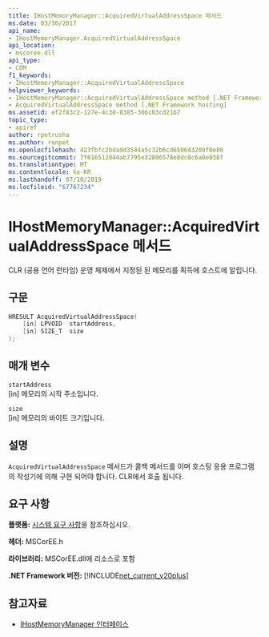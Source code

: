 ```yaml
---
title: IHostMemoryManager::AcquiredVirtualAddressSpace 메서드
ms.date: 03/30/2017
api_name:
- IHostMemoryManager.AcquiredVirtualAddressSpace
api_location:
- mscoree.dll
api_type:
- COM
f1_keywords:
- IHostMemoryManager::AcquiredVirtualAddressSpace
helpviewer_keywords:
- IHostMemoryManager::AcquiredVirtualAddressSpace method [.NET Framework hosting]
- AcquiredVirtualAddressSpace method [.NET Framework hosting]
ms.assetid: ef2f83c2-127e-4c38-8385-306c03cd2167
topic_type:
- apiref
author: rpetrusha
ms.author: ronpet
ms.openlocfilehash: 423fbfc2bda9d3544a5c32b6cd650643209f0e86
ms.sourcegitcommit: 7f616512044ab7795e32806578e8dc0c6a0e038f
ms.translationtype: MT
ms.contentlocale: ko-KR
ms.lasthandoff: 07/10/2019
ms.locfileid: "67767234"
---
```

# <a name="ihostmemorymanageracquiredvirtualaddressspace-method"></a>IHostMemoryManager::AcquiredVirtualAddressSpace 메서드
CLR (공용 언어 런타임) 운영 체제에서 지정된 된 메모리를 획득에 호스트에 알립니다.  
  
## <a name="syntax"></a>구문  
  
```cpp  
HRESULT AcquiredVirtualAddressSpace(  
    [in] LPVOID  startAddress,  
    [in] SIZE_T  size  
);  
```  
  
## <a name="parameters"></a>매개 변수  
 `startAddress`  
 [in] 메모리의 시작 주소입니다.  
  
 `size`  
 [in] 메모리의 바이트 크기입니다.  
  
## <a name="remarks"></a>설명  
 `AcquiredVirtualAddressSpace` 메서드가 콜백 메서드를 이며 호스팅 응용 프로그램의 작성기에 의해 구현 되어야 합니다. CLR에서 호출 됩니다.  
  
## <a name="requirements"></a>요구 사항  
 **플랫폼:** [시스템 요구 사항](../../../../docs/framework/get-started/system-requirements.md)을 참조하십시오.  
  
 **헤더:** MSCorEE.h  
  
 **라이브러리:** MSCorEE.dll에 리소스로 포함  
  
 **.NET Framework 버전:** [!INCLUDE[net_current_v20plus](../../../../includes/net-current-v20plus-md.md)]  
  
## <a name="see-also"></a>참고자료

- [IHostMemoryManager 인터페이스](../../../../docs/framework/unmanaged-api/hosting/ihostmemorymanager-interface.md)
